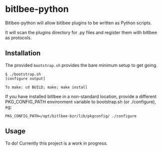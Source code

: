 # bitlbee-python

Bitlbee-python will allow bitlbee plugins to be written as Python scripts.

It will scan the plugins directory for .py files and register them with bitlbee as protocols.

## Installation

The provided `bootstrap.sh` provides the bare minimum setup to get going.

```
$ ./bootstrap.sh
[configure output]

To make: cd BUILD; make; make install
```

If you have installed bitlbee in a non-standard location, provide a different PKG_CONFIG_PATH environment variable to bootstrap.sh (or ./configure), eg:

```
PKG_CONFIG_PATH=/opt/bitlbee-bzr/lib/pkgconfig/ ./configure
```

## Usage

To do! Currently this project is a work in progress.
